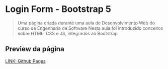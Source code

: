 # Login Form - Bootstrap 5

> Uma página criada durante uma aula de Desenvolvimento Web do curso de Engenharia de Software
> Nesta aula foi introduzido conceitos sobre HTML, CSS e JS, integrados ao Bootstrap



## Preview da página
[LINK: Github Pages](https://cmarinho-dev.github.io/web-login-form/)